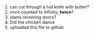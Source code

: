 <!DOCTYPE html>
<html lang="en">
<head>
    <meta charset="UTF-8">
    <title>$Title$</title>
</head>
<body>
<ol>
<li>can cut through a hot knife with butter?</li>
<li>once counted to infinity, <b>twice</b>?</li>
<li>slams revolving doors?</li>
<li>Did the chicken dance</li>
<li>uploaded this file to github</li>
</ol>

</body>
</html>